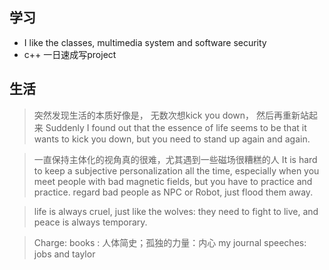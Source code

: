 ## 学习
- I like the classes, multimedia system and software security 
- c++ 一日速成写project
## 生活
 > 突然发现生活的本质好像是， 无数次想kick you down， 然后再重新站起来
> Suddenly I found out that the essence of life seems to be that it wants to kick you down, but you need to stand up again and again.

 > 一直保持主体化的视角真的很难，尤其遇到一些磁场很糟糕的人
> It is hard to keep a subjective personalization all the time, especially when you meet people with bad magnetic fields, but you have to practice and practice.
> regard bad people as NPC or Robot, just flood them away. 

> life is always cruel, just like the wolves: they need to fight to live, and peace is always temporary.

> Charge:
> books : 人体简史；孤独的力量：内心
> my journal
> speeches: jobs and taylor

